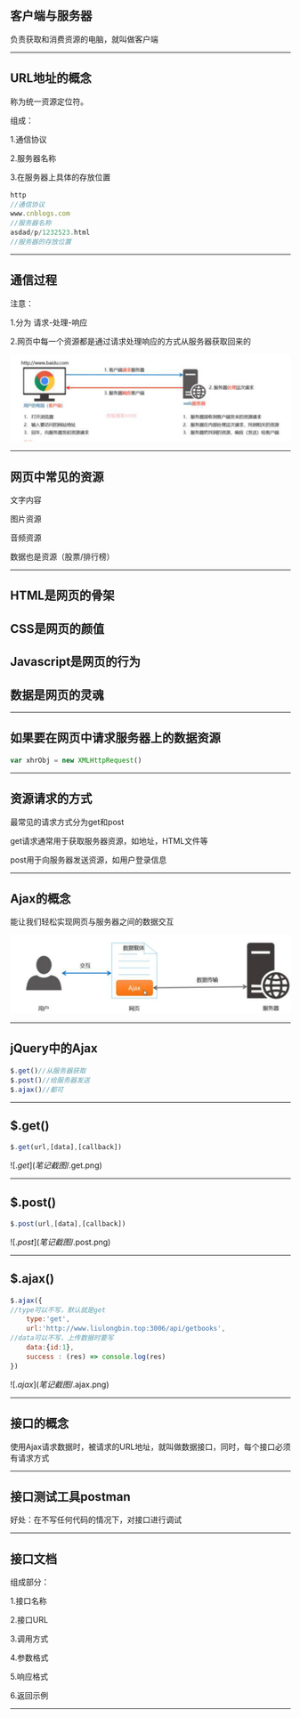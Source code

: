 ## 客户端与服务器

负责获取和消费资源的电脑，就叫做客户端

---

## URL地址的概念

称为统一资源定位符。

组成：

1.通信协议

2.服务器名称

3.在服务器上具体的存放位置

```js
http
//通信协议
www.cnblogs.com
//服务器名称
asdad/p/1232523.html
//服务器的存放位置
```

---

## 通信过程

注意：

1.分为 请求-处理-响应

2.网页中每一个资源都是通过请求处理响应的方式从服务器获取回来的

![过程](笔记截图/过程.png)

---

## 网页中常见的资源

文字内容

图片资源

音频资源

数据也是资源（股票/排行榜）

---

## HTML是网页的骨架

## CSS是网页的颜值

## Javascript是网页的行为

## 数据是网页的灵魂

---

## 如果要在网页中请求服务器上的数据资源

```js
var xhrObj = new XMLHttpRequest()
```

---

## 资源请求的方式

最常见的请求方式分为get和post

get请求通常用于获取服务器资源，如地址，HTML文件等

post用于向服务器发送资源，如用户登录信息

---

## Ajax的概念

能让我们轻松实现网页与服务器之间的数据交互

![载体](笔记截图/载体.png)

---

## jQuery中的Ajax

```js
$.get()//从服务器获取
$.post()//给服务器发送
$.ajax()//都可
```

---

## $.get()

```js
$.get(url,[data],[callback])
```

![$.get](笔记截图/$.get.png)

---

## $.post()

```js
$.post(url,[data],[callback])
```

![$.post](笔记截图/$.post.png)

---

## $.ajax()

```js
$.ajax({
//type可以不写，默认就是get
	type:'get',
	url:'http://www.liulongbin.top:3006/api/getbooks',
//data可以不写，上传数据时要写
	data:{id:1},
	success : (res) => console.log(res)
})
```

![$.ajax](笔记截图/$.ajax.png)

---

## 接口的概念

使用Ajax请求数据时，被请求的URL地址，就叫做数据接口，同时，每个接口必须有请求方式

---

## 接口测试工具postman

好处：在不写任何代码的情况下，对接口进行调试

---

## 接口文档

组成部分：

1.接口名称

2.接口URL

3.调用方式

4.参数格式

5.响应格式

6.返回示例

---

